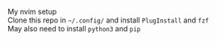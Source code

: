 My nvim setup   
Clone this repo in `~/.config/` and install `PlugInstall` and `fzf`   
May also need to install `python3` and `pip`
